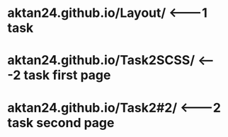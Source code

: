 # aktan24.github.io/Layout/     <---1 task
# aktan24.github.io/Task2SCSS/  <---2 task first page
# aktan24.github.io/Task2#2/ <---2 task second page
